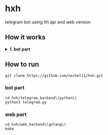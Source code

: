 # hxh
telegram bot using hh.api and web version

## How it works
<details>
<summary><b>1. bot part</b></summary><br>
![Peek 2022-08-08 12-23](https://user-images.githubusercontent.com/91884862/183385928-f75f8a44-541f-455e-b9e3-532f90cc3516.gif)
</details>


## How to run 
```
git clone https://github.com/nechel11/hxh.git
```
### bot part
```
cd hxh/telegram_backend\(python\)
python3 telegram.py
```
### web part
```
cd hxh/web_backend\(golang\)
make
```
